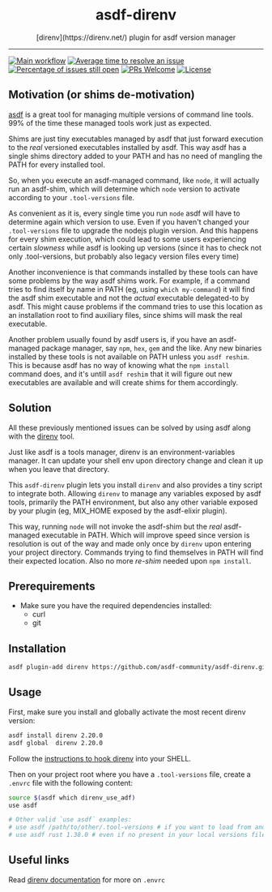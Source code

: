 <div align="center">
<h1>asdf-direnv</h1>
[direnv](https://direnv.net/) plugin for asdf version manager
</div>
<hr />

[![Main workflow](https://github.com/asdf-community/asdf-direnv/workflows/Main%20workflow/badge.svg)](https://github.com/asdf-community/asdf-direnv/actions)
[![Average time to resolve an issue](https://isitmaintained.com/badge/resolution/asdf-community/asdf-direnv.svg)](https://isitmaintained.com/project/asdf-community/asdf-direnv 'Average time to resolve an issue')
[![Percentage of issues still open](https://isitmaintained.com/badge/open/asdf-community/asdf-direnv.svg)](https://isitmaintained.com/project/asdf-community/asdf-direnv 'Percentage of issues still open')
[![PRs Welcome](https://img.shields.io/badge/PRs-welcome-brightgreen.svg)](http://makeapullrequest.com)
[![License](https://img.shields.io/github/license/asdf-community/asdf-direnv?color=brightgreen)](https://github.com/asdf-community/asdf-direnv/blob/master/LICENSE)

## Motivation (or shims de-motivation)

[asdf](https://asdf-vm.com) is a great tool for managing multiple versions of command line tools. 99% of the time these managed tools work just as expected.

Shims are just tiny executables managed by asdf that just forward execution to the *real* versioned executables installed by asdf.
This way asdf has a single shims directory added to your PATH and has no need of mangling the PATH for every installed tool.

So, when you execute an asdf-managed command, like `node`, it will actually run an asdf-shim, which will determine which `node` version
to activate according to your `.tool-versions` file.

As convenient as it is, every single time you run `node` asdf will have to determine again which version to use. Even if you haven't
changed your `.tool-versions` file to upgrade the nodejs plugin version. And this happens for every shim execution, which could lead
to some users experiencing certain _slowness_ while asdf is looking up versions (since it has to check not only .tool-versions, but
probably also legacy version files every time)

Another inconvenience is that commands installed by these tools can have some problems by the way asdf shims work. For example,
if a command tries to find itself by name in PATH (eg, using `which my-command`) it will find the asdf shim executable and
not the *actual* executable delegated-to by asdf. This might cause problems if the command tries to use this location
as an installation root to find auxiliary files, since shims will mask the real executable.

Another problem usually found by asdf users is, if you have an asdf-managed package manager, say `npm`, `hex`, `gem` and the like.
Any new binaries installed by these tools is not available on PATH unless you `asdf reshim`. This is because asdf has no way of knowing
what the `npm install` command does, and it's untill `asdf reshim` that it will figure out new executables are available and will
create shims for them accordingly.

## Solution

All these previously mentioned issues can be solved by using asdf along with the [direnv](https://direnv.net/) tool.

Just like asdf is a tools manager, direnv is an environment-variables manager.
It can update your shell env upon directory change and clean it up when you leave that directory.

This `asdf-direnv` plugin lets you install `direnv` and also provides a tiny script to integrate both.
Allowing `direnv` to manage any variables exposed by asdf tools, primarily the PATH environment, but also
any other variable exposed by your plugin (eg, MIX_HOME exposed by the asdf-elixir plugin).

This way, running `node` will not invoke the asdf-shim but the *real* asdf-managed executable in PATH.
Which will improve speed since version is resolution is out of the way and made only once by `direnv` upon entering your project directory.
Commands trying to find themselves in PATH will find their expected location.
Also no more _re-shim_ needed upon `npm install`.


## Prerequirements

- Make sure you have the required dependencies installed:
  - curl
  - git

## Installation

```bash
asdf plugin-add direnv https://github.com/asdf-community/asdf-direnv.git
```

## Usage


First, make sure you install and globally activate the most recent direnv version:

```bash
asdf install direnv 2.20.0
asdf global  direnv 2.20.0
```

Follow the [instructions to hook direnv](https://github.com/direnv/direnv/blob/master/docs/hook.md) into your SHELL.

Then on your project root where you have a `.tool-versions` file, create a `.envrc` file with the following content:

```bash
source $(asdf which direnv_use_adf)
use asdf

# Other valid `use asdf` examples:
# use asdf /path/to/other/.tool-versions # if you want to load from another location
# use asdf rust 1.38.0 # even if no present in your local versions file
```


## Useful links

Read [direnv documentation](https://direnv.net/) for more on `.envrc`
